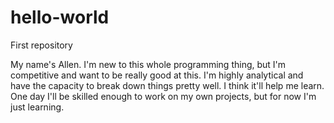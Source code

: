 # hello-world
First repository

My name's Allen. I'm new to this whole programming thing, but I'm competitive and want to be really good at this.
I'm highly analytical and have the capacity to break down things pretty well. I think it'll help me learn.
One day I'll be skilled enough to work on my own projects, but for now I'm just learning.

